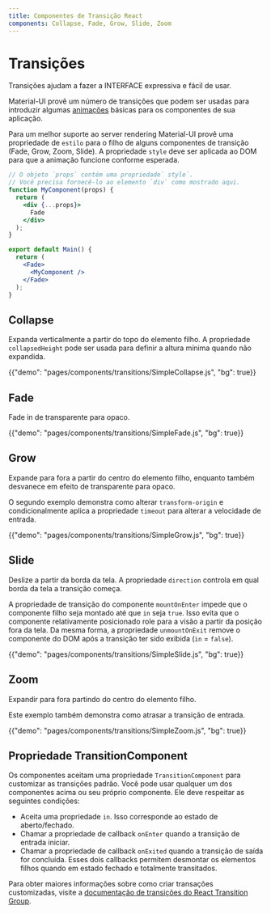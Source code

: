 ```yaml
---
title: Componentes de Transição React
components: Collapse, Fade, Grow, Slide, Zoom
---
```


# Transições

<p class="description">Transições ajudam a fazer a INTERFACE expressiva e fácil de usar.</p>

Material-UI provê um número de transições que podem ser usadas para introduzir algumas [animações](https://material.io/design/motion/) básicas para os componentes de sua aplicação.

Para um melhor suporte ao server rendering Material-UI provê uma propriedade de `estilo` para o filho de alguns componentes de transição (Fade, Grow, Zoom, Slide). A propriedade `style` deve ser aplicada ao DOM para que a animação funcione conforme esperada.

```jsx
// O objeto `props` contém uma propriedade` style`.
// Você precisa fornecê-lo ao elemento `div` como mostrado aqui.
function MyComponent(props) {
  return (
    <div {...props}>
      Fade
    </div>
  );
}

export default Main() {
  return (
    <Fade>
      <MyComponent />
    </Fade>
  );
}
```

## Collapse

Expanda verticalmente a partir do topo do elemento filho. A propriedade `collapsedHeight` pode ser usada para definir a altura mínima quando não expandida.

{{"demo": "pages/components/transitions/SimpleCollapse.js", "bg": true}}

## Fade

Fade in de transparente para opaco.

{{"demo": "pages/components/transitions/SimpleFade.js", "bg": true}}

## Grow

Expande para fora a partir do centro do elemento filho, enquanto também desvanece em efeito de transparente para opaco.

O segundo exemplo demonstra como alterar `transform-origin` e condicionalmente aplica a propriedade `timeout` para alterar a velocidade de entrada.

{{"demo": "pages/components/transitions/SimpleGrow.js", "bg": true}}

## Slide

Deslize a partir da borda da tela. A propriedade `direction` controla em qual borda da tela a transição começa.

A propriedade de transição do componente `mountOnEnter` impede que o componente filho seja montado até que `in` seja `true`. Isso evita que o componente relativamente posicionado role para a visão a partir da posição fora da tela. Da mesma forma, a propriedade `unmountOnExit` remove o componente do DOM após a transição ter sido exibida (`in` = `false`).

{{"demo": "pages/components/transitions/SimpleSlide.js", "bg": true}}

## Zoom

Expandir para fora partindo do centro do elemento filho.

Este exemplo também demonstra como atrasar a transição de entrada.

{{"demo": "pages/components/transitions/SimpleZoom.js", "bg": true}}

## Propriedade TransitionComponent

Os componentes aceitam uma propriedade `TransitionComponent` para customizar as transições padrão. Você pode usar qualquer um dos componentes acima ou seu próprio componente. Ele deve respeitar as seguintes condições:

- Aceita uma propriedade `in`. Isso corresponde ao estado de aberto/fechado.
- Chamar a propriedade de callback `onEnter` quando a transição de entrada iniciar.
- Chamar a propriedade de callback `onExited` quando a transição de saída for concluída. Esses dois callbacks permitem desmontar os elementos filhos quando em estado fechado e totalmente transitados.

Para obter maiores informações sobre como criar transações customizadas, visite a [documentação de transições do React Transition Group](http://reactcommunity.org/react-transition-group/transition).